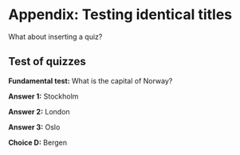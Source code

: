 <!-- !split -->
<!-- jupyter-book 09_03_testdoc.md -->
# Appendix: Testing identical titles

<div id="test:title:id2"></div>

What about inserting a quiz?



## Test of quizzes


**Fundamental test:** What is the capital of Norway?

**Answer 1:**
 Stockholm

**Answer 2:**
 London

**Answer 3:**
 Oslo

**Choice D:**
 Bergen



